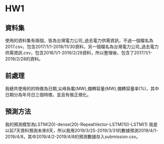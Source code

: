 # HW1
## 資料集
使用的資料集有兩個，皆為台灣電力公司_過去電力供需資訊，不過一個檔名為2017.csv，包含2017/1/1-2018/11/30資料，另一個檔名為台灣電力公司_過去電力供需資訊.csv，包含2018/1/1-2019/2/28資料，所以整理後，包含了2017/1/1-2019/2/28的資料。
## 前處理
我總共使用的的特徵為日期,尖峰負載(MW),備轉容量(MW),備轉容量率(%)，其中日期分為年月日三個特徵，並且有做正規化。
## 預測方法
我的預測模型為LSTM(20)-dense(20)-RepeatVector-LSTM(10)-LSTM(1)
我是以前7天資料預測未來8天，所以我用2019/3/25-2019/3/31的數據預測2019/4/1-2019/4/8，其中2019/4/2-2019/4/8的預測數據存入submission.csv。
